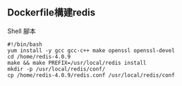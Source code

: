 <h2>Dockerfile構建redis</h2>

Shell 腳本

```
#!/bin/bash
yum install -y gcc gcc-c++ make openssl openssl-devel
cd /home/redis-4.0.9
make && make PREFIX=/usr/local/redis install
mkdir -p /usr/local/redis/conf/
cp /home/redis-4.0.9/redis.conf /usr/local/redis/conf
```
